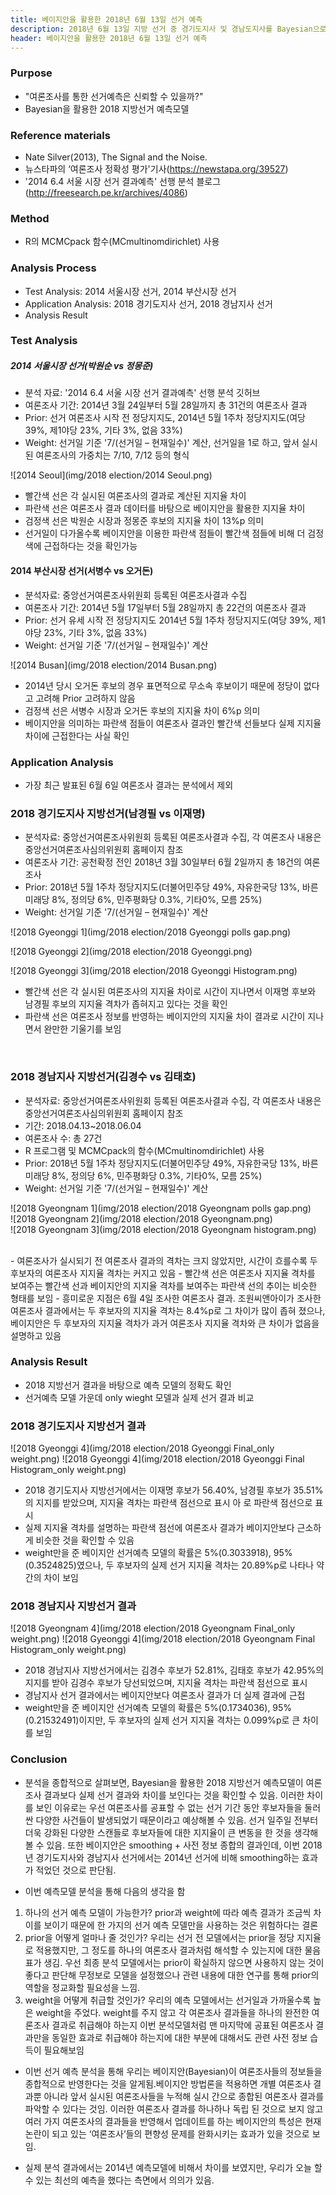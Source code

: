 ```yaml
---
title: 베이지안을 활용한 2018년 6월 13일 선거 예측
description: 2018년 6월 13일 지방 선거 중 경기도지사 및 경남도지사를 Bayesian으로 추측합니다.
header: 베이지안을 활용한 2018년 6월 13일 선거 예측
---
```


### Purpose
- "여론조사를 통한 선거예측은 신뢰할 수 있을까?"
- Bayesian을 활용한 2018 지방선거 예측모델

### Reference materials
- Nate Silver(2013), The Signal and the Noise.
- 뉴스타파의 ‘여론조사 정확성 평가'기사(https://newstapa.org/39527)
- '2014 6.4 서울 시장 선거 결과예측' 선행 분석 블로그(http://freesearch.pe.kr/archives/4086)

### Method
- R의 MCMCpack 함수(MCmultinomdirichlet) 사용

### Analysis Process
- Test Analysis: 2014 서울시장 선거, 2014 부산시장 선거
- Application Analysis: 2018 경기도지사 선거, 2018 경남지사 선거
- Analysis Result


### Test Analysis

##### 2014 서울시장 선거(박원순 vs 정몽준)
- 분석 자료: '2014 6.4 서울 시장 선거 결과예측' 선행 분석 깃허브
- 여론조사 기간: 2014년 3월 24일부터 5월 28일까지 총 31건의 여론조사 결과
- Prior: 선거 여론조사 시작 전 정당지지도, 2014년 5월 1주차 정당지지도(여당 39%, 제1야당 23%, 기타 3%, 없음 33%)
- Weight: 선거일 기준 '7/(선거일 – 현재일수)' 계산, 선거일을 1로 하고, 앞서 실시된 여론조사의 가중치는 7/10, 7/12 등의 형식

![2014 Seoul](img/2018 election/2014 Seoul.png)

- 빨간색 선은 각 실시된 여론조사의 결과로 계산된 지지율 차이
- 파란색 선은 여론조사 결과 데이터를 바탕으로 베이지안을 활용한 지지율 차이
- 검정색 선은 박원순 시장과 정몽준 후보의 지지율 차이 13%p 의미
- 선거일이 다가올수록 베이지안을 이용한 파란색 점들이 빨간색 점들에 비해 더 검정색에 근접하다는 것을 확인가능


#### 2014 부산시장 선거(서병수 vs 오거돈)
- 분석자료: 중앙선거여론조사위원회 등록된 여론조사결과 수집
- 여론조사 기간: 2014년 5월 17일부터 5월 28일까지 총 22건의 여론조사 결과
- Prior: 선거 유세 시작 전 정당지지도 2014년 5월 1주차 정당지지도(여당 39%, 제1야당 23%, 기타 3%, 없음 33%)
- Weight: 선거일 기준 '7/(선거일 – 현재일수)' 계산

![2014 Busan](img/2018 election/2014 Busan.png)

- 2014년 당시 오거돈 후보의 경우 표면적으로 무소속 후보이기 때문에 정당이 없다고 고려해 Prior 고려하지 않음
- 검정색 선은 서병수 시장과 오거돈 후보의 지지율 차이 6%p 의미
- 베이지안을 의미하는 파란색 점들이 여론조사 결과인 빨간색 선들보다 실제 지지율 차이에 근접한다는 사실 확인


### Application Analysis
- 가장 최근 발표된 6월 6일 여론조사 결과는 분석에서 제외

### 2018 경기도지사 지방선거(남경필 vs 이재명)
- 분석자료: 중앙선거여론조사위원회 등록된 여론조사결과 수집, 각 여론조사 내용은 중앙선거여론조사심의위원회 홈페이지 참조
- 여론조사 기간: 공천확정 전인 2018년 3월 30일부터 6월 2일까지 총 18건의 여론조사
- Prior: 2018년 5월 1주차 정당지지도(더불어민주당 49%, 자유한국당 13%, 바른미래당 8%, 정의당 6%, 민주평화당 0.3%, 기타0%, 모름 25%)
- Weight: 선거일 기준 '7/(선거일 – 현재일수)' 계산


![2018 Gyeonggi 1](img/2018 election/2018 Gyeonggi polls gap.png)
<br/>

![2018 Gyeonggi 2](img/2018 election/2018 Gyeonggi.png)
<br/>

![2018 Gyeonggi 3](img/2018 election/2018 Gyeonggi Histogram.png)
<br/>
- 빨간색 선은 각 실시된 여론조사의 지지율 차이로 시간이 지나면서 이재명 후보와 남경필 후보의 지지율 격차가 좁혀지고 있다는 것을 확인
- 파란색 선은 여론조사 정보를 반영하는 베이지안의 지지율 차이 결과로 시간이 지나면서 완만한 기울기를 보임
<br/>

### 2018 경남지사 지방선거(김경수 vs 김태호)
- 분석자료: 중앙선거여론조사위원회 등록된 여론조사결과 수집, 각 여론조사 내용은 중앙선거여론조사심의위원회 홈페이지 참조
- 기간: 2018.04.13~2018.06.04
- 여론조사 수: 총 27건
- R 프로그램 및 MCMCpack의 함수(MCmultinomdirichlet) 사용
- Prior: 2018년 5월 1주차 정당지지도(더불어민주당 49%, 자유한국당 13%, 바른미래당 8%, 정의당 6%, 민주평화당 0.3%, 기타0%, 모름 25%)
- Weight: 선거일 기준 '7/(선거일 – 현재일수)' 계산

![2018 Gyeongnam 1](img/2018 election/2018 Gyeongnam polls gap.png)
<br/>
![2018 Gyeongnam 2](img/2018 election/2018 Gyeongnam.png)
<br/>
![2018 Gyeongnam 3](img/2018 election/2018 Gyeongnam histogram.png)

<br/>
- 여론조사가 실시되기 전 여론조사 결과의 격차는 크지 않았지만, 시간이 흐를수록 두 후보자의 여론조사 지지율 격차는 커지고 있음
- 빨간색 선은 여론조사 지지율 격차를 보여주는 빨간색 선과 베이지안의 지지율 격차를 보여주는 파란색 선의 추이는 비슷한 형태를 보임
- 흥미로운 지점은 6월 4일 조사한 여론조사 결과. 조원씨앤아이가 조사한 여론조사 결과에서는 두 후보자의 지지율 격차는 8.4%p로 그 차이가 많이 좁혀 졌으나, 베이지안은 두 후보자의 지지율 격차가 과거 여론조사 지지율 격차와 큰 차이가 없음을 설명하고 있음


### Analysis Result
- 2018 지방선거 결과을 바탕으로 예측 모델의 정확도 확인
- 선거예측 모델 가운데 only wieght 모델과 실제 선거 결과 비교


### 2018 경기도지사 지방선거 결과
![2018 Gyeonggi 4](img/2018 election/2018 Gyeonggi Final_only weight.png)
![2018 Gyeonggi 4](img/2018 election/2018 Gyeonggi Final Histogram_only weight.png)


- 2018 경기도지사 지방선거에서는 이재명 후보가 56.40%, 남경필 후보가 35.51%의 지지를 받았으며, 지지율 격차는 파란색 점선으로 표시
아 로 파란색 점선으로 표시
- 실제 지지율 격차를 설명하는 파란색 점선에 여론조사 결과가 베이지안보다 근소하게 비슷한 것을 확인할 수 있음
- weight만을 준 베이지안 선거예측 모델의 확률은 5%(0.3033918), 95%(0.3524825)였으나, 두 후보자의 실제 선거 지지율 격차는 20.89%p로 나타나 약간의 차이 보임



### 2018 경남지사 지방선거 결과
![2018 Gyeongnam 4](img/2018 election/2018 Gyeongnam  Final_only weight.png)
![2018 Gyeonggi 4](img/2018 election/2018 Gyeongnam Final Histogram_only weight.png)

- 2018 경남지사 지방선거에서는 김경수 후보가 52.81%, 김태호 후보가 42.95%의 지지를 받아 김경수 후보가 당선되었으며, 지지율 격차는 파란색 점선으로 표시
- 경남지사 선거 결과에서는 베이지안보다 여론조사 결과가 더 실제 결과에 근접
- weight만을 준 베이지안 선거예측 모델의 확률은 5%(0.1734036), 95%(0.21532491)이지만, 두 후보자의 실제 선거 지지율 격차는 0.099%p로 큰 차이를 보임



### Conclusion
- 분석을 종합적으로 살펴보면, Bayesian을 활용한 2018 지방선거 예측모델이 여론조사 결과보다 실제 선거 결과와 차이를 보인다는 것을 확인할 수 있음. 이러한 차이를 보인 이유로는 우선 여론조사를 공표할 수 없는 선거 기간 동안 후보자들을 둘러싼 다양한 사건들이 발생되었기 때문이라고 예상해볼 수 있음. 선거 일주일 전부터 더욱 강화된 다양한 스캔들로 후보자들에 대한 지지율이 큰 변동을 한 것을 생각해 볼 수 있음. 또한 베이지안은 smoothing + 사전 정보 종합의 결과인데, 이번 2018년 경기도지사와 경남지사 선거에서는 2014년 선거에 비해 smoothing하는 효과가 적었던 것으로 판단됨.

- 이번 예측모델 분석을 통해 다음의 생각을 함
1. 하나의 선거 예측 모델이 가능한가? prior과 weight에 따라 예측 결과가 조금씩 차이를 보이기 때문에 한 가지의 선거 예측 모델만을 사용하는 것은 위험하다는 결론
2. prior을 어떻게 얼마나 줄 것인가? 우리는 선거 전 모델에서는 prior을 정당 지지율로 적용했지만, 그 정도를 하나의 여론조사 결과처럼 해석할 수 있는지에 대한 물음표가 생김. 우선 최종 분석 모델에서는 prior이 확실하지 않으면 사용하지 않는 것이 좋다고 판단해 무정보로 모델을 설정했으나 관련 내용에 대한 연구를 통해 prior의 역할을 정교화할 필요성을 느낌.
3. weight을 어떻게 취급할 것인가? 우리의 예측 모델에서는 선거일과 가까울수록 높은 weight을 주었다. weight를 주지 않고 각 여론조사 결과들을 하나의 완전한 여론조사 결과로 취급해야 하는지 이번 분석모델처럼 맨 마지막에 공표된 여론조사 결과만을 동일한 효과로 취급해야 하는지에 대한 부분에 대해서도 관련 사전 정보 습득이 필요해보임

- 이번 선거 예측 분석을 통해 우리는  베이지안(Bayesian)이 여론조사들의 정보들을 종합적으로 반영한다는 것을 알게됨.베이지안 방법론을 적용하면 개별 여론조사 결과뿐 아니라 앞서 실시된 여론조사들을 누적해 실시 간으로 종합된 여론조사 결과를 파악할 수 있다는 것임. 이러한 여론조사 결과를 하나하나 독립 된 것으로 보지 않고 여러 가지 여론조사의 결과들을 반영해서 업데이트를 하는 베이지안의 특성은 현재 논란이 되고 있는 ‘여론조사’들의 편향성 문제를 완화시키는 효과가 있을 것으로 보임.

- 실제 분석 결과에서는 2014년 예측모델에 비해서 차이를 보였지만, 우리가 오늘 할 수 있는 최선의 예측을 했다는 측면에서 의의가 있음.
